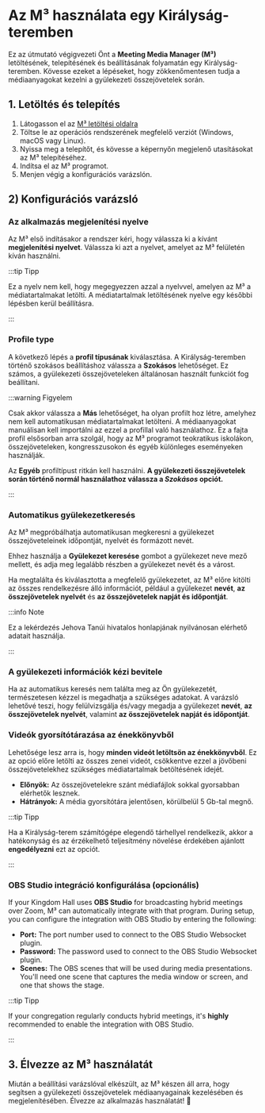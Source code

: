 # Az M³ használata egy Királyság-teremben

Ez az útmutató végigvezeti Önt a **Meeting Media Manager (M³)** letöltésének, telepítésének és beállításának folyamatán egy Királyság-teremben. Kövesse ezeket a lépéseket, hogy zökkenőmentesen tudja a médiaanyagokat kezelni a gyülekezeti összejövetelek során.

## 1. Letöltés és telepítés

1. Látogasson el az [M³ letöltési oldalra](https://github.com/sircharlo/meeting-media-manager/releases/latest)
2. Töltse le az operációs rendszerének megfelelő verziót (Windows, macOS vagy Linux).
3. Nyissa meg a telepítőt, és kövesse a képernyőn megjelenő utasításokat az M³ telepítéséhez.
4. Indítsa el az M³ programot.
5. Menjen végig a konfigurációs varázslón.

## 2) Konfigurációs varázsló

### Az alkalmazás megjelenítési nyelve

Az M³ első indításakor a rendszer kéri, hogy válassza ki a kívánt **megjelenítési nyelvet**. Válassza ki azt a nyelvet, amelyet az M³ felületén kíván használni.

:::tip Tipp

Ez a nyelv nem kell, hogy megegyezzen azzal a nyelvvel, amelyen az M³ a médiatartalmakat letölti. A médiatartalmak letöltésének nyelve egy későbbi lépésben kerül beállításra.

:::

### Profile type

A következő lépés a **profil típusának** kiválasztása. A Királyság-teremben történő szokásos beállításhoz válassza a **Szokásos** lehetőséget. Ez számos, a gyülekezeti összejöveteleken általánosan használt funkciót fog beállítani.

:::warning Figyelem

Csak akkor válassza a **Más** lehetőséget, ha olyan profilt hoz létre, amelyhez nem kell automatikusan médiatartalmakat letölteni. A médiaanyagokat manuálisan kell importálni az ezzel a profillal való használathoz. Ez a fajta profil elsősorban arra szolgál, hogy az M³ programot teokratikus iskolákon, összejöveteleken, kongresszusokon és egyéb különleges eseményeken használják.

Az **Egyéb** profiltípust ritkán kell használni. **A gyülekezeti összejövetelek során történő normál használathoz válassza a _Szokásos_ opciót.**

:::

### Automatikus gyülekezetkeresés

Az M³ megpróbálhatja automatikusan megkeresni a gyülekezet összejöveteleinek időpontját, nyelvét és formázott nevét.

Ehhez használja a **Gyülekezet keresése** gombot a gyülekezet neve mező mellett, és adja meg legalább részben a gyülekezet nevét és a várost.

Ha megtalálta és kiválasztotta a megfelelő gyülekezetet, az M³ előre kitölti az összes rendelkezésre álló információt, például a gyülekezet **nevét**, **az összejövetelek nyelvét** és **az összejövetelek napját és időpontját**.

:::info Note

Ez a lekérdezés Jehova Tanúi hivatalos honlapjának nyilvánosan elérhető adatait használja.

:::

### A gyülekezeti információk kézi bevitele

Ha az automatikus keresés nem találta meg az Ön gyülekezetét, természetesen kézzel is megadhatja a szükséges adatokat. A varázsló lehetővé teszi, hogy felülvizsgálja és/vagy megadja a gyülekezet **nevét**, **az összejövetelek nyelvét**, valamint **az összejövetelek napját és időpontját**.

### Videók gyorsítótárazása az énekkönyvből

Lehetősége lesz arra is, hogy **minden videót letöltsön az énekkönyvből**. Ez az opció előre letölti az összes zenei videót, csökkentve ezzel a jövőbeni összejövetelekhez szükséges médiatartalmak betöltésének idejét.

- **Előnyök:** Az összejövetelekre szánt médiafájlok sokkal gyorsabban elérhetők lesznek.
- **Hátrányok:** A média gyorsítótára jelentősen, körülbelül 5 Gb-tal megnő.

:::tip Tipp

Ha a Királyság-terem számítógépe elegendő tárhellyel rendelkezik, akkor a hatékonyság és az érzékelhető teljesítmény növelése érdekében ajánlott **engedélyezni** ezt az opciót.

:::

### OBS Studio integráció konfigurálása (opcionális)

If your Kingdom Hall uses **OBS Studio** for broadcasting hybrid meetings over Zoom, M³ can automatically integrate with that program. During setup, you can configure the integration with OBS Studio by entering the following:

- **Port:** The port number used to connect to the OBS Studio Websocket plugin.
- **Password:** The password used to connect to the OBS Studio Websocket plugin.
- **Scenes:** The OBS scenes that will be used during media presentations. You'll need one scene that captures the media window or screen, and one that shows the stage.

:::tip Tipp

If your congregation regularly conducts hybrid meetings, it's **highly** recommended to enable the integration with OBS Studio.

:::

## 3. Élvezze az M³ használatát

Miután a beállítási varázslóval elkészült, az M³ készen áll arra, hogy segítsen a gyülekezeti összejövetelek médiaanyagainak kezelésében és megjelenítésében. Élvezze az alkalmazás használatát! :tada:
